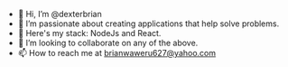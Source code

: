 - 👋 Hi, I’m @dexterbrian
- 👀 I’m passionate about creating applications that help solve problems.
- 🌱 Here's my stack: NodeJs and React.
- 💞️ I’m looking to collaborate on any of the above.
- 📫 How to reach me at brianwaweru627@yahoo.com

<!---
appifyke/appifyke is a ✨ special ✨ repository because its `README.md` (this file) appears on your GitHub profile.
You can click the Preview link to take a look at your changes.
--->
